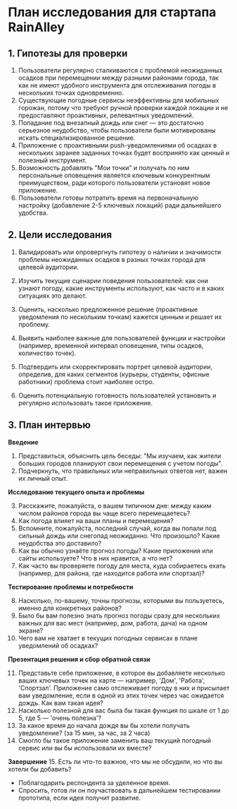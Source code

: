 # План исследования для стартапа RainAlley

## 1. Гипотезы для проверки

 1. Пользователи регулярно сталкиваются с проблемой неожиданных осадков при перемещении между разными районами города, так как не имеют удобного инструмента для отслеживания погоды в нескольких точках одновременно.
 2. Существующие погодные сервисы неэффективны для мобильных горожан, потому что требуют ручной проверки каждой локации и не предоставляют проактивных, релевантных уведомлений.
 3. Попадание под внезапный дождь или снег — это достаточно серьезное неудобство, чтобы пользователи были мотивированы искать специализированное решение.
 4. Приложение с проактивными push-уведомлениями об осадках в нескольких заранее заданных точках будет воспринято как ценный и полезный инструмент.
 5. Возможность добавлять "Мои точки" и получать по ним персональные оповещения является ключевым конкурентным преимуществом, ради которого пользователи установят новое приложение.
 6. Пользователи готовы потратить время на первоначальную настройку (добавление 2-5 ключевых локаций) ради дальнейшего удобства.

## 2. Цели исследования

1.    Валидировать или опровергнуть гипотезу о наличии и значимости проблемы неожиданных осадков в разных точках города для целевой аудитории.

2.   Изучить текущие сценарии поведения пользователей: как они узнают погоду, какие инструменты используют, как часто и в каких ситуациях это делают.
3.   Оценить, насколько предложенное решение (проактивные уведомления по нескольким точкам) кажется ценным и решает их проблему.
4.   Выявить наиболее важные для пользователей функции и настройки (например, временной интервал оповещения, типы осадков, количество точек).
5.   Подтвердить или скорректировать портрет целевой аудитории, определив, для каких сегментов (курьеры, студенты, офисные работники) проблема стоит наиболее остро.
6.   Оценить потенциальную готовность пользователей установить и регулярно использовать такое приложение.

## 3. План интервью

**Введение**
1.   Представиться, объяснить цель беседы: "Мы изучаем, как жители больших городов планируют свои перемещения с учетом погоды".
2.   Подчеркнуть, что правильных или неправильных ответов нет, важен их личный опыт.

**Исследование текущего опыта и проблемы**

3.   Расскажите, пожалуйста, о вашем типичном дне: между каким числом районов города вы чаще всего перемещаетесь?
4.   Как погода влияет на ваши планы и перемещения?
5.   Вспомните, пожалуйста, последний случай, когда вы попали под сильный дождь или снегопад неожиданно. Что произошло? Какие неудобства это доставило?
6.   Как вы обычно узнаёте прогноз погоды? Какие приложения или сайты используете? Что в них нравится, а что нет?
7.   Как часто вы проверяете погоду для места, куда собираетесь ехать (например, для района, где находится работа или спортзал)?

**Тестирование проблемы и потребности**

8.   Насколько, по-вашему, точны прогнозы, которыми вы пользуетесь, именно для конкретных районов?
9.   Было бы вам полезно знать прогноз погоды сразу для нескольких важных для вас мест (например, дом, работа, дача) на одном экране?
10.   Чего вам не хватает в текущих погодных сервисах в плане уведомлений об осадках?

**Презентация решения и сбор обратной связи**

11.   Представьте себе приложение, в которое вы добавляете несколько ваших ключевых точек на карте — например, 'Дом', 'Работа', 'Спортзал'. Приложение само отслеживает погоду в них и присылает вам уведомление, если в одной из этих точек через час ожидается дождь. Как вам такая идея?
12.   Насколько полезной для вас была бы такая функция по шкале от 1 до 5, где 5 — 'очень полезна'?
13.   За какое время до начала дождя вы бы хотели получать уведомление? (за 15 мин, за час, за 2 часа)
14.   Смогло бы такое приложение заменить ваш текущий погодный сервис или вы бы использовали их вместе?

**Завершение**
15.   Есть ли что-то важное, что мы не обсудили, но что вы хотели бы добавить?
*   Поблагодарить респондента за уделенное время.
*   Спросить, готов ли он поучаствовать в дальнейшем тестировании прототипа, если идея получит развитие.
